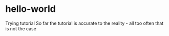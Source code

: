 # hello-world
Trying tutorial
So far the tutorial is accurate to the reality - all too often that is not the case
